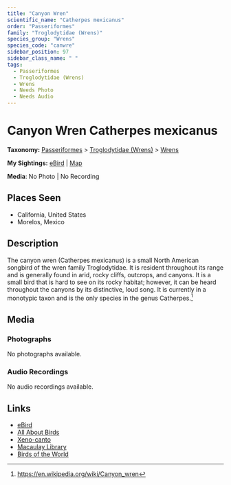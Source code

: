 ```yaml
---
title: "Canyon Wren"
scientific_name: "Catherpes mexicanus"
order: "Passeriformes"
family: "Troglodytidae (Wrens)"
species_group: "Wrens"
species_code: "canwre"
sidebar_position: 97
sidebar_class_name: " "
tags: 
  - Passeriformes
  - Troglodytidae (Wrens)
  - Wrens
  - Needs Photo
  - Needs Audio
---
```


# Canyon Wren <span className='sci_name'>Catherpes mexicanus</span>

**Taxonomy:** [Passeriformes](/tags/passeriformes) > [Troglodytidae (Wrens)](/tags/troglodytidae-wrens) > [Wrens](/tags/wrens)

**My Sightings:** [eBird](https://ebird.org/lifelist?r=world&time=life&spp=canwre) | [Map](/map?species_code=canwre)

**Media**: No Photo | No Recording

## Places Seen

* California, United States
* Morelos, Mexico

## Description
The canyon wren (Catherpes mexicanus) is a small North American songbird of the wren family Troglodytidae. It is resident throughout its range and is generally found in arid, rocky cliffs, outcrops, and canyons. It is a small bird that is hard to see on its rocky habitat; however, it can be heard throughout the canyons by its distinctive, loud song. It is currently in a monotypic taxon and is the only species in the genus Catherpes.[^1]

[^1]: https://en.wikipedia.org/wiki/Canyon_wren

## Media
### Photographs
No photographs available.

### Audio Recordings
No audio recordings available.

## Links
* [eBird](https://ebird.org/species/canwre) 
* [All About Birds](https://www.allaboutbirds.org/guide/canwre) 
* [Xeno-canto](https://www.xeno-canto.org/species/catherpes-mexicanus) 
* [Macaulay Library](https://search.macaulaylibrary.org/catalog?taxonCode=canwre&sort=rating_rank_desc)
* [Birds of the World](https://birdsoftheworld.org/bow/species/canwre)
